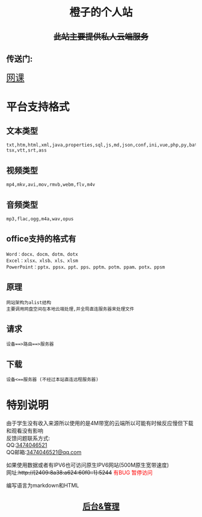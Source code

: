 # <center>橙子的个人站</center>  


## <center>~~此站主要提供私人云端服务~~</center>  

## 传送门:  
<font size=5>[网课](http://chengzi.asia/%E7%BD%91%E8%AF%BE)</font>  
# 平台支持格式   
## 文本类型
	txt,htm,html,xml,java,properties,sql,js,md,json,conf,ini,vue,php,py,bat,gitignore,yml,go,sh,c,cpp,h,hpp,  
	tsx,vtt,srt,ass  
## 视频类型  
	mp4,mkv,avi,mov,rmvb,webm,flv,m4v  
## 音频类型  
	mp3,flac,ogg,m4a,wav,opus  
## office支持的格式有
	Word：docx、docm、dotm、dotx  
	Excel：xlsx、xlsb、xls、xlsm  
	PowerPoint：pptx、ppsx、ppt、pps、pptm、potm、ppam、potx、ppsm



## 原理
	网站架构为alist结构  
	主要调用网盘空间在本地云端处理,并全局直连服务器来处理文件  
## 请求  
	设备==>路由==>服务器  
## 下载  
	设备<==服务器 (不经过本站直连远程服务器)  
  
# 特别说明
由于学生没有收入来源所以使用的是4M带宽的云端所以可能有时候反应慢但下载和观看没有影响  
反馈问题联系方式:  
QQ:<u>3474046521</u>  
QQ邮箱:3474046521@qq.com  


如果使用数据或者有IPV6也可访问原生IPV6网站(500M原生宽带速度)  
网址:<s>http://[2409:8a38:a624:60f0::1]:5244</s> <font color=red>有BUG 暂停访问</font>

编写语言为markdown和HTML
## <center>[后台&管理](http://chengzi.asia/@manage)</center>  
